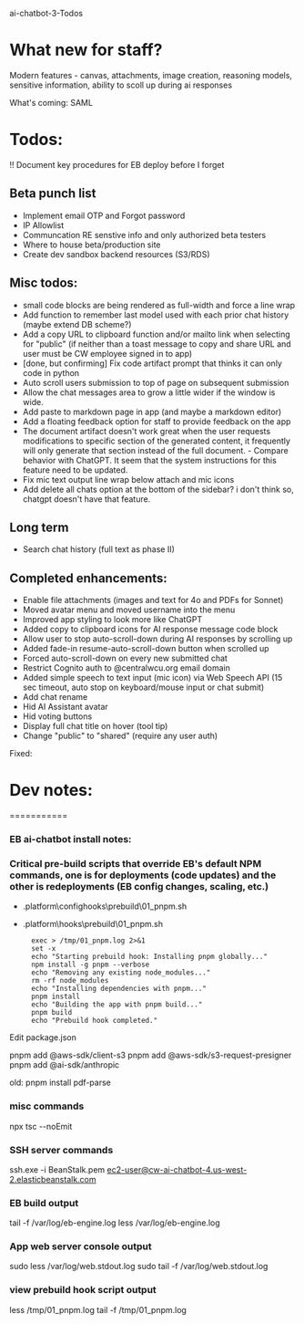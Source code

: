 ai-chatbot-3-Todos


# What new for staff?

Modern features - canvas, attachments, image creation, reasoning models, sensitive information, ability to scoll up during ai responses

What's coming: SAML


# Todos:

!! Document key procedures for EB deploy before I forget

## Beta punch list
* Implement email OTP and Forgot password
* IP Allowlist
* Communcation RE senstive info and only authorized beta testers
* Where to house beta/production site
* Create dev sandbox backend resources (S3/RDS)

## Misc todos:
* small code blocks are being rendered as full-width and force a line wrap
* Add function to remember last model used with each prior chat history (maybe extend DB scheme?)
* Add a copy URL to clipboard function and/or mailto link when selecting for "public" (if neither than a toast message to copy and share URL and user must be CW employee signed in to app)
* [done, but confirming] Fix code artifact prompt that thinks it can only code in python
* Auto scroll users submission to top of page on subsequent submission
* Allow the chat messages area to grow a little wider if the window is wide.
* Add paste to markdown page in app (and maybe a markdown editor)
* Add a floating feedback option for staff to provide feedback on the app
* The document artifact doesn't work great when the user requests modifications to specific section of the generated content, it frequently will only generate that section instead of the full document. - Compare behavior with ChatGPT. It seem that the system instructions for this feature need to be updated.
* Fix mic text output line wrap below attach and mic icons
* Add delete all chats option at the bottom of the sidebar? i don't think so, chatgpt doesn't have that feature.


## Long term
* Search chat history (full text as phase II)


## Completed enhancements:

* Enable file attachments (images and text for 4o and PDFs for Sonnet)
* Moved avatar menu and moved username into the menu
* Improved app styling to look more like ChatGPT
* Added copy to clipboard icons for AI response message code block
* Allow user to stop auto-scroll-down during AI responses by scrolling up
* Added fade-in resume-auto-scroll-down button when scrolled up
* Forced auto-scroll-down on every new submitted chat
* Restrict Cognito auth to @centralwcu.org email domain
* Added simple speech to text input (mic icon) via Web Speech API (15 sec timeout, auto stop on keyboard/mouse input or chat submit)
* Add chat rename
* Hid AI Assistant avatar
* Hid voting buttons
* Display full chat title on hover (tool tip)
* Change "public" to "shared" (require any user auth)

Fixed:


# Dev notes:
===========

### EB ai-chatbot install notes:

### Critical pre-build scripts that override EB's default NPM commands, one is for deployments (code updates) and the other is redeployments (EB config changes, scaling, etc.)
* .platform\confighooks\prebuild\01_pnpm.sh
* .platform\hooks\prebuild\01_pnpm.sh

		exec > /tmp/01_pnpm.log 2>&1
		set -x
		echo "Starting prebuild hook: Installing pnpm globally..."
		npm install -g pnpm --verbose
		echo "Removing any existing node_modules..."
		rm -rf node_modules
		echo "Installing dependencies with pnpm..."
		pnpm install
		echo "Building the app with pnpm build..."
		pnpm build
		echo "Prebuild hook completed."
		
Edit package.json


pnpm add @aws-sdk/client-s3
pnpm add @aws-sdk/s3-request-presigner
pnpm add @ai-sdk/anthropic


old: pnpm install pdf-parse


### misc commands
npx tsc --noEmit

### SSH server commands
ssh.exe -i BeanStalk.pem ec2-user@cw-ai-chatbot-4.us-west-2.elasticbeanstalk.com

### EB build output
tail -f /var/log/eb-engine.log
less /var/log/eb-engine.log

### App web server console output
sudo less /var/log/web.stdout.log
sudo tail -f /var/log/web.stdout.log

### view prebuild hook script output
less /tmp/01_pnpm.log
tail -f /tmp/01_pnpm.log